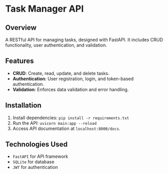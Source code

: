 # Task Manager API

## Overview
A RESTful API for managing tasks, designed with FastAPI. It includes CRUD functionality, user authentication, and validation.

## Features
- **CRUD**: Create, read, update, and delete tasks.
- **Authentication**: User registration, login, and token-based authentication.
- **Validation**: Enforces data validation and error handling.

## Installation
1. Install dependencies: `pip install -r requirements.txt`
2. Run the API: `uvicorn main:app --reload`
3. Access API documentation at `localhost:8000/docs`.

## Technologies Used
- `FastAPI` for API framework
- `SQLite` for database
- `JWT` for authentication
